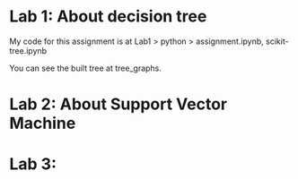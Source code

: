 # Lab 1: About decision tree

My code for this assignment is at Lab1 > python > assignment.ipynb, scikit-tree.ipynb

You can see the built tree at tree_graphs.

# Lab 2: About Support Vector Machine

# Lab 3:
